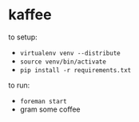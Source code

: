 kaffee
======

to setup:
- `virtualenv venv --distribute`
- `source venv/bin/activate`
- `pip install -r requirements.txt`

to run: 
- `foreman start`
- gram some coffee
